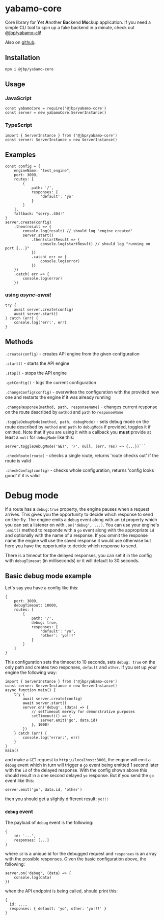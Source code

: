 # yabamo-core

Core library for **Y**et **A**nother **Ba**ckend **Mo**ckup application.
If you need a simple CLI tool to spin up a fake backend in a minute, check out [@jbp/yabamo-cli](https://www.npmjs.com/package/@jbp/yabamo-cli)!

Also on [github](https://github.com/JanTheHun/yabamo-core).

## Installation

```npm i @jbp/yabamo-core```

## Usage

### JavaScript

```
const yabamoCore = require('@jbp/yabamo-core')
const server = new yabamoCore.ServerInstance()
```

### TypeScript

```
import { ServerInstance } from ('@jbp/yabamo-core')
const server: ServerInstance = new ServerInstance()
```


## Examples

```
const config = {
    engineName: "test_engine",
    port: 3000,
    routes: [
        {
            path: '/',
            responses: {
                'default': 'yo'
            }
        }
    ],
    fallback: "sorry..404!"
}
server.create(config)
    .then(result => {
        console.log(result) // should log "engine created"
        server.start()
            .then(startResult => {
                console.log(startResult) // should log "running on port {...}"
            })
            .catch( err => {
                console.log(error)
            })
    })
    .catch( err => {
        console.log(error)
    })

```

### using *async-await*
```
try {
    await server.create(config)
    await server.start()
} catch (err) {
    console.log('err:', err)
}
```


## Methods
```.create(config)``` - creates API engine from the given configuration

```.start()``` - starts the API engine

```.stop()``` - stops the API engine

```.getConfig()``` - logs the current configuration

```.changeConfig(config)``` - overwrites the configuration with the provided new one and restarts the engine if it was already running

```.changeResponse(method, path, responseName)``` - changes current response on the route described by ```method``` and ```path``` to ```responseName```

```.toggleDebugMode(method, path, debugMode)``` - sets debug mode on the route described by ```method``` and ```path``` to ```debugMode``` if provided, toggles it if omitted. Note that if you are using it with a callback you __must__ provide at least a ```null``` for ```debugMode``` like this:
```
server.toggleDebugMode('GET', '/', null, (err, res) => {...})```
```

```.checkRoute(route)``` - checks a single route, returns 'route checks out' if the route is valid

```.checkConfig(config)``` - checks whole configuration, returns 'config looks good' if it is valid

# Debug mode

If a route has a ```debug:true``` property, the engine pauses when a request arrives. This gives you the opportunity to decide which response to send on-the-fly. The engine emits a ```debug``` event along with an ```id``` property which you can set a listener on with ```.on('debug', ...)```. You can use your engine's ```.emit()``` method to responde with a ```go``` event along with the appropriate ```id``` and optionally with the name of a response. If you ommit the response name the engine will use the saved response it would use otherwise but here you have the opportunity to decide which response to send.

There is a timeout for the delayed responses, you can set it in the config with ```debugTimeout``` (in milliseconds) or it will default to 30 seconds.

## Basic debug mode example
Let's say you have a config like this:

```
{
    port: 3000,
    debugTimeout: 10000,
    routes: [
        {
            path: '/',
            debug: true,
            responses: {
                'default': 'yo',
                'other': 'yo!!!'
            }
        }
    ]
}
```
This configuration sets the timeout to 10 seconds, sets ```debug: true``` on the only path and creates two responses, ```default``` and ```other```.
If you set up your engine the following way:
```
import { ServerInstance } from ('@jbp/yabamo-core')
const server: ServerInstance = new ServerInstance()
async function main() {
    try {
        await server.create(config)
        await server.start()
        server.on('debug', (data) => {
            // setTimeout merely for demonstrative purposes
            setTimeout(() => {
                server.emit('go', data.id)
            }, 1000)
        })
    } catch (err) {
        console.log('error:', err)
    }
}
main()
```


 and make a ```GET``` request to ```http://localhost:3000```, the engine will emit a ```debug``` event which in turn will trigger a ```go``` event being emitted 1 second later with the ```id``` of the delayed response. With the config shown above this should result in a one second delayed ```yo``` response. But if you send the ```go``` event like this:

```server.emit('go', data.id, 'other')```

then you should get a slightly different result: ```yo!!!```

### ```debug``` event

The payload of ```debug``` event is the following:
```
{
    id: '...',
    responses: [...]
}
```
where ```id``` is a unique id for the debugged request and ```responses``` is an array with the possible responses. Given the basic configuration above, the following:

```
server.on('debug', (data) => {
    console.log(data)
})
```
when the API endpoint is being called, should print this:
```
{
  id: ...,
  responses: { default: 'yo', other: 'yo!!!' }
}
```